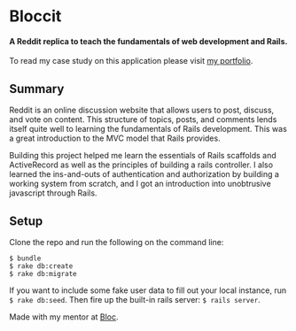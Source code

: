 # Bloccit
#### A Reddit replica to teach the fundamentals of web development and Rails.

To read my case study on this application please visit [my portfolio](sleekramer.github.io/portfolio/bloccit).

## Summary

Reddit is an online discussion website that allows users to post, discuss, and vote on content. This structure of topics, posts, and comments lends itself quite well to learning the fundamentals of Rails development. This was a great introduction to the MVC model that Rails provides.  

Building this project helped me learn the essentials of Rails scaffolds and ActiveRecord as well as the principles of building a rails controller. I also learned the ins-and-outs of authentication and authorization by building a working system from scratch, and I got an introduction into unobtrusive javascript through Rails.

## Setup

Clone the repo and run the following on the command line:

```
$ bundle
$ rake db:create
$ rake db:migrate
```

If you want to include some fake user data to fill out your local instance, run `$ rake db:seed`.  Then fire up the built-in rails server: `$ rails server`.

Made with my mentor at [Bloc](http://bloc.io).
